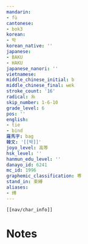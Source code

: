 ```yaml
---
mandarin:
- fù
cantonese:
- bok3
korean:
- 박
korean_native: ''
japanese:
- BAKU
- HAKU
japanese_nanori: ''
vietnamese:
middle_chinese_initial: b
middle_chinese_final: ʉɐk
stroke_count: '16'
radical: 糸
skip_number: 1-6-10
grade_level: 6
pos: ''
english:
- tie
- bind
羅馬字: bag
韓文: '[[박]]'
joyo_level: 高等
hsk_level: ''
hanmun_edu_level: ''
danayo_id: 6241
mc_id: 1996
graphemic_classification: 尃
stand_in: 束縛
aliases:
- 缚
---
```

```meta-bind-embed
[[nav/char_info]]
```

# Notes

